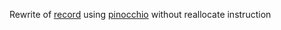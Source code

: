  Rewrite of [record](https://github.com/solana-program/record) using [pinocchio](https://github.com/anza-xyz/pinocchio) without reallocate instruction

